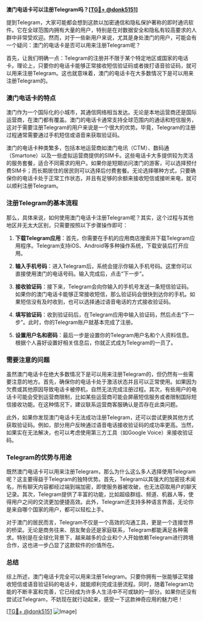 **澳门电话卡可以注册Telegram吗？[[TG💪+ @donk5151](https://t.me/s/donk5151)]**

提到Telegram，大家可能都会想到这款以加密通信和隐私保护著称的即时通讯软件。它在全球范围内拥有大量的用户，特别是在对数据安全和隐私有较高要求的人群中非常受欢迎。然而，对于一些新用户来说，尤其是身处澳门的用户，可能会有一个疑问：澳门的电话卡是否可以用来注册Telegram呢？

首先，让我们明确一点：Telegram的注册并不限于某个特定地区或国家的电话卡。理论上，只要你的电话卡能够正常接收短信验证码或者拨打语音验证码，就可以用来注册Telegram。这也就意味着，澳门的电话卡在大多数情况下是可以用来注册Telegram的。

### 澳门电话卡的特点

澳门作为一个国际化的小城市，其通信网络相当发达。无论是本地运营商还是国际运营商，在澳门都有覆盖。澳门的电话卡通常支持全球范围内的通话和短信服务，这对于需要注册Telegram的用户来说是一个很大的优势。毕竟，Telegram的注册过程通常需要通过手机短信或语音来获取验证码。

澳门的电话卡种类繁多，包括本地运营商如澳门电讯（CTM）、数码通（Smartone）以及一些虚拟运营商提供的SIM卡。这些电话卡大多提供较为灵活的服务套餐，适合不同需求的用户。如果你是短期访问澳门的游客，可以选择预付费SIM卡；而长期居住的居民则可以选择后付费套餐。无论选择哪种方式，只要确保你的电话卡处于正常工作状态，并且有足够的余额来接收短信或接听来电，就可以顺利注册Telegram。

### 注册Telegram的基本流程

那么，具体来说，如何使用澳门电话卡注册Telegram呢？其实，这个过程与其他地区并无太大区别，只需要按照以下步骤操作即可：

1. **下载Telegram应用**：首先，你需要在手机的应用商店搜索并下载Telegram应用程序。Telegram支持iOS、Android等多种操作系统，下载安装后打开应用。

2. **输入手机号码**：进入Telegram后，系统会提示你输入手机号码。这里你可以直接使用澳门的电话号码。输入完成后，点击“下一步”。

3. **接收验证码**：接下来，Telegram会向你输入的手机号发送一条短信验证码。如果你的澳门电话卡能够正常接收短信，那么验证码会很快到达你的手机。如果短信没有及时收到，也可以选择通过语音电话的方式接收验证码。

4. **填写验证码**：收到验证码后，在Telegram应用中输入验证码，然后点击“下一步”。此时，你的Telegram账户就基本完成了注册。

5. **设置用户名和密码**：最后一步是设置你的Telegram用户名和个人资料信息。根据个人喜好设置好相关信息后，你就正式成为Telegram的一员了。

### 需要注意的问题

虽然澳门电话卡在绝大多数情况下是可以用来注册Telegram的，但仍然有一些需要注意的地方。首先，确保你的电话卡处于激活状态并且可以正常使用。如果因为欠费或其他原因导致电话卡被停机，自然无法完成注册过程。其次，有些用户的电话卡可能会受到运营商限制，比如某些运营商可能会屏蔽短信服务或者限制国际短信接收功能。在这种情况下，建议联系运营商客服确认是否存在此类问题。

此外，如果你发现澳门电话卡无法成功注册Telegram，还可以尝试更换其他方式获取验证码。例如，部分用户反映通过语音电话接收验证码的成功率更高。当然，如果实在无法解决，也可以考虑使用第三方工具（如Google Voice）来接收验证码。

### Telegram的优势与用途

既然澳门电话卡可以用来注册Telegram，那么为什么这么多人选择使用Telegram呢？这主要得益于Telegram的独特优势。首先，Telegram以其强大的加密技术闻名，所有聊天内容都经过端到端加密，即使服务器被攻破，也无法窃取用户的聊天记录。其次，Telegram提供了丰富的功能，比如超级群组、频道、机器人等，使得用户之间的交流更加便捷高效。此外，Telegram还支持多种语言界面，无论你是来自哪个国家的用户，都可以轻松上手。

对于澳门的居民而言，Telegram不仅是一个高效的沟通工具，更是一个连接世界的桥梁。无论是商务往来、朋友聚会还是家庭联系，Telegram都能满足各种需求。特别是在全球化背景下，越来越多的企业和个人开始依赖Telegram进行跨境合作，这也进一步凸显了这款软件的价值所在。

### 总结

综上所述，澳门电话卡完全可以用来注册Telegram。只要你拥有一张能够正常接收短信或语音验证码的电话卡，就能顺利完成注册流程。同时，随着Telegram功能的不断丰富和完善，它已经成为许多人生活中不可或缺的一部分。如果你还没有尝试过Telegram，不妨现在就行动起来，感受一下这款神奇应用的魅力吧！

[[TG💪+ @donk5151](https://t.me/s/donk5151) ![Image](https://i.postimg.cc/rwNCRYN7/Snipaste-2025-04-30-17-27-05.png)]